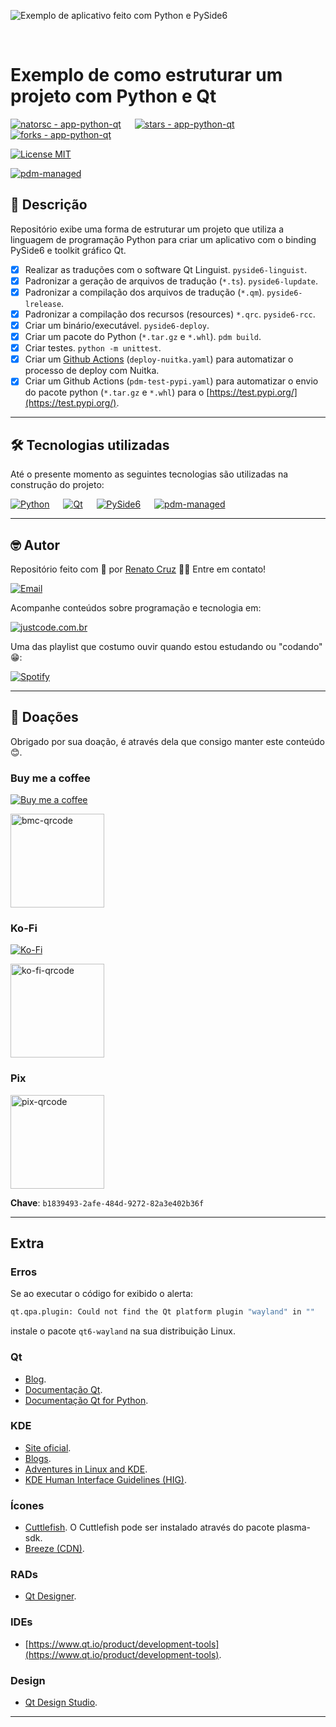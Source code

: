 ![Exemplo de aplicativo feito com Python e PySide6](https://justcode.com.br/wp-content/uploads/2024/05/app-python-pyside-qt.webp "Exemplo de aplicativo feito com Python e PySide6")

<br>

# Exemplo de como estruturar um projeto com Python e Qt

[![natorsc - app-python-qt](https://img.shields.io/static/v1?label=natorsc&message=app-python-qt&color=blue&logo=github)](https://github.com/natorsc/app-python-qt "Ir para o repositório.")
&emsp;
[![stars - app-python-qt](https://img.shields.io/github/stars/natorsc/app-python-qt?style=social)](https://github.com/natorsc/app-python-qt)
&emsp;
[![forks - app-python-qt](https://img.shields.io/github/forks/natorsc/app-python-qt?style=social)](https://github.com/natorsc/app-python-qt)

[![License MIT](https://img.shields.io/static/v1?label=License&message=MIT&color=blue)](https://badges.mit-license.org/)

[![pdm-managed](https://img.shields.io/badge/pdm-managed-blueviolet)](https://pdm-project.org)

## 📝 Descrição

Repositório exibe uma forma de estruturar um projeto que utiliza a linguagem de programação Python para criar um aplicativo com o binding PySide6 e toolkit gráfico Qt.

- [x] Realizar as traduções com o software Qt Linguist. `pyside6-linguist`.
- [x] Padronizar a geração de arquivos de tradução (`*.ts`). `pyside6-lupdate`.
- [x] Padronizar a compilação dos arquivos de tradução (`*.qm`). `pyside6-lrelease`.
- [x] Padronizar a compilação dos recursos (resources) `*.qrc`. `pyside6-rcc`.
- [x] Criar um binário/executável. `pyside6-deploy`.
- [x] Criar um pacote do Python (`*.tar.gz` e `*.whl`). `pdm build`.
- [x] Criar testes. `python -m unittest`.
- [x] Criar um [Github Actions](https://github.com/features/actions) (`deploy-nuitka.yaml`) para automatizar o processo de deploy com Nuitka.
- [x] Criar um Github Actions (`pdm-test-pypi.yaml`) para automatizar o envio do pacote python (`*.tar.gz` e `*.whl`) para o [https://test.pypi.org/](https://test.pypi.org/).

---

## 🛠 Tecnologias utilizadas

Até o presente momento as seguintes tecnologias são utilizadas na construção do projeto:

[![Python](https://img.shields.io/badge/-Python-blue?logo=python&logoColor=white)](https://www.python.org/ "Ir para o site.")
&emsp;
[![Qt](https://img.shields.io/badge/-Qt-blue?logo=qt&logoColor=white)](https://www.qt.io/ "Ir para o site.")
&emsp;
[![PySide6](https://img.shields.io/badge/-PySide6-blue?logo=pypi&logoColor=white)](https://pypi.org/project/PySide6/ "Ir para o PyPi.")
&emsp;
[![pdm-managed](https://img.shields.io/badge/pdm-managed-blue)](https://pdm-project.org "Ir para o pdm-project.org.")

---

## 🤓 Autor

Repositório feito com 💙 por [Renato Cruz](https://github.com/natorsc) 🤜🤛 Entre em contato!

[![Email](https://img.shields.io/badge/-Email-blueviolet?logo=gmail&logoColor=white)](mailto:natorsc@gmail.com "Enviar e-mail.")

Acompanhe conteúdos sobre programação e tecnologia em:

[![justcode.com.br](https://img.shields.io/badge/-justcode.com.br-grey?logo=wordpress&logoColor=white)](https://justcode.com.br/ "Acessar o justCode.")

Uma das playlist que costumo ouvir quando estou estudando ou "codando" 😁:

[![Spotify](https://img.shields.io/badge/-Spotify-darkgreen?logo=spotify&logoColor=white)](https://open.spotify.com/playlist/1xf3u29puXlnrWO7MsaHL5?si=A-LgwRJXSvOno_e6trpi5w&utm_source=copy-link "Acessar playlist.")

---

## 💝 Doações

Obrigado por sua doação, é através dela que consigo manter este conteúdo 😊.

### Buy me a coffee

[![Buy me a coffee](https://img.shields.io/badge/-Buy%20me%20a%20coffee-red?logo=buymeacoffee&logoColor=white)](https://www.buymeacoffee.com/natorsc "Ajude a manter este projeto com uma doação.")

<img alt="bmc-qrcode" src="https://justcode.com.br/wp-content/uploads/2024/05/bmc-qrcode.webp" title="Ajude a manter este projeto com uma doação." width="150"/>

### Ko-Fi

[![Ko-Fi](https://img.shields.io/badge/-Ko%20Fi-orange?logo=ko-fi&logoColor=white)](https://ko-fi.com/natorsc "Ajude a manter este projeto com uma doação.")

<img alt="ko-fi-qrcode" src="https://justcode.com.br/wp-content/uploads/2024/05/ko-fi-qrcode.webp" title="Ajude a manter este projeto com uma doação." width="150"/>

### Pix

<img alt="pix-qrcode" src="https://justcode.com.br/wp-content/uploads/2024/05/pix-qrcode.webp" title="Ajude a manter este projeto com uma doação." width="150"/>

**Chave**: `b1839493-2afe-484d-9272-82a3e402b36f`

---

## Extra

### Erros

Se ao executar o código for exibido o alerta:

```bash
qt.qpa.plugin: Could not find the Qt platform plugin "wayland" in ""
```

instale o pacote `qt6-wayland` na sua distribuição Linux.

### Qt

- [Blog](https://www.qt.io/blog).
- [Documentação Qt](https://doc.qt.io/).
- [Documentação Qt for Python](https://doc.qt.io/qtforpython-6/).

### KDE

- [Site oficial](https://kde.org/).
- [Blogs](https://blogs.kde.org/).
- [Adventures in Linux and KDE](https://pointieststick.com/).
- [KDE Human Interface Guidelines (HIG)](https://develop.kde.org/hig/).

### Ícones

- [Cuttlefish](https://develop.kde.org/docs/features/icons/). O Cuttlefish pode ser instalado através do pacote plasma-sdk.
- [Breeze (CDN)](https://cdn.kde.org/breeze-icons/icons.html).

### RADs

- [Qt Designer](https://doc.qt.io/qt-6/qtdesigner-manual.html).

### IDEs

- [https://www.qt.io/product/development-tools](https://www.qt.io/product/development-tools).

### Design

- [Qt Design Studio](https://www.qt.io/product/ui-design-tools).

---
